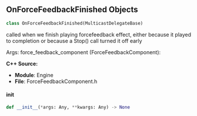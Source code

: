 ## OnForceFeedbackFinished Objects

```python
class OnForceFeedbackFinished(MulticastDelegateBase)
```

called when we finish playing forcefeedback effect, either because it played to completion or because a Stop() call turned it off early

Args:
    force_feedback_component (ForceFeedbackComponent):

**C++ Source:**

- **Module**: Engine
- **File**: ForceFeedbackComponent.h

<a id="unreal.OnForceFeedbackFinished.__init__"></a>

#### __init__

```python
def __init__(*args: Any, **kwargs: Any) -> None
```

<a id="unreal.OnGameUserSettingsUINeedsUpdate"></a>